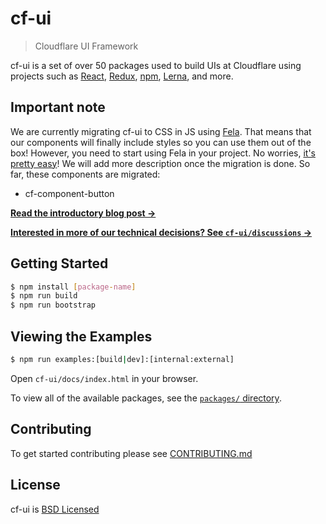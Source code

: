 # cf-ui

> Cloudflare UI Framework

cf-ui is a set of over 50 packages used to build UIs at Cloudflare using
projects such as [React](https://facebook.github.io/react/),
[Redux](http://redux.js.org), [npm](https://www.npmjs.com),
[Lerna](https://lernajs.io), and more.


## Important note

We are currently migrating cf-ui to CSS in JS using [Fela](https://github.com/rofrischmann/fela). That means that our components will finally include styles so you can use them out of the box! However, you need to start using Fela in your project. No worries, [it's pretty easy](http://fela.js.org/)! We will add more description once the migration is done. So far, these components are migrated:
- cf-component-button


**[Read the introductory blog post &rarr;](https://blog.cloudflare.com/cf-ui/)**

**[Interested in more of our technical decisions? See `cf-ui/discussions` &rarr;](discussions)**

## Getting Started

```bash
$ npm install [package-name]
$ npm run build
$ npm run bootstrap
```
## Viewing the Examples

```bash
$ npm run examples:[build|dev]:[internal:external]
```

Open `cf-ui/docs/index.html` in your browser.


To view all of the available packages, see the [`packages/` directory](packages).

## Contributing

To get started contributing please see [CONTRIBUTING.md](CONTRIBUTING.md)

## License

cf-ui is [BSD Licensed](LICENSE)
